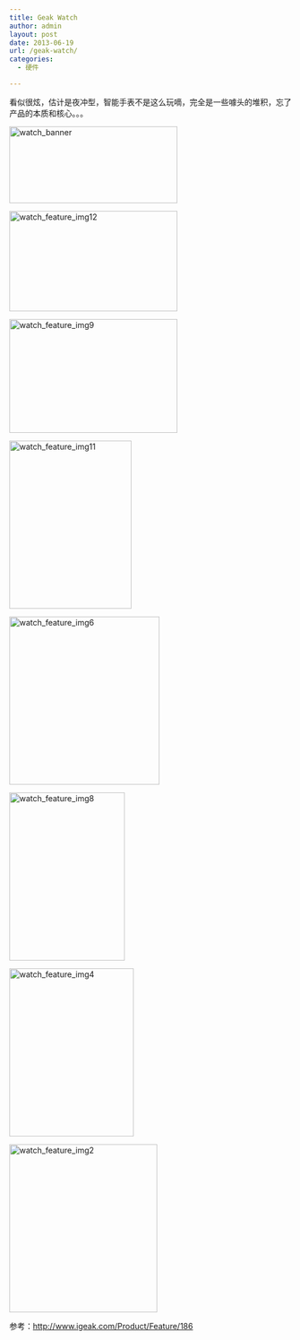 ```yaml
---
title: Geak Watch
author: admin
layout: post
date: 2013-06-19
url: /geak-watch/
categories:
  - 硬件

---
```

看似很炫，估计是夜冲型，智能手表不是这么玩嘀，完全是一些噱头的堆积，忘了产品的本质和核心。。。

[<img class="alignnone size-medium wp-image-141" alt="watch_banner" src="http://www.goodmemory.cc/wp-content/uploads/2013/06/watch_banner-300x137.jpg" width="300" height="137" />][1]

[<img class="alignnone size-medium wp-image-140" alt="watch_feature_img12" src="http://www.goodmemory.cc/wp-content/uploads/2013/06/watch_feature_img12-300x179.jpg" width="300" height="179" />][2]

[<img class="alignnone size-medium wp-image-145" alt="watch_feature_img9" src="http://www.goodmemory.cc/wp-content/uploads/2013/06/watch_feature_img9-300x203.jpg" width="300" height="203" />][3]

[<img class="alignnone size-medium wp-image-147" alt="watch_feature_img11" src="http://www.goodmemory.cc/wp-content/uploads/2013/06/watch_feature_img11-218x300.jpg" width="218" height="300" />][4]

[<img class="alignnone size-medium wp-image-146" alt="watch_feature_img6" src="http://www.goodmemory.cc/wp-content/uploads/2013/06/watch_feature_img6-268x300.jpg" width="268" height="300" />][5]

[<img class="alignnone size-medium wp-image-144" alt="watch_feature_img8" src="http://www.goodmemory.cc/wp-content/uploads/2013/06/watch_feature_img8-206x300.jpg" width="206" height="300" />][6]

[<img class="alignnone size-medium wp-image-143" alt="watch_feature_img4" src="http://www.goodmemory.cc/wp-content/uploads/2013/06/watch_feature_img4-222x300.jpg" width="222" height="300" />][7]

[<img class="alignnone size-medium wp-image-142" alt="watch_feature_img2" src="http://www.goodmemory.cc/wp-content/uploads/2013/06/watch_feature_img2-264x300.jpg" width="264" height="300" />][8]

参考：<http://www.igeak.com/Product/Feature/186>

 [1]: http://www.goodmemory.cc/wp-content/uploads/2013/06/watch_banner.jpg
 [2]: http://www.goodmemory.cc/wp-content/uploads/2013/06/watch_feature_img12.jpg
 [3]: http://www.goodmemory.cc/wp-content/uploads/2013/06/watch_feature_img9.jpg
 [4]: http://www.goodmemory.cc/wp-content/uploads/2013/06/watch_feature_img11.jpg
 [5]: http://www.goodmemory.cc/wp-content/uploads/2013/06/watch_feature_img6.jpg
 [6]: http://www.goodmemory.cc/wp-content/uploads/2013/06/watch_feature_img8.jpg
 [7]: http://www.goodmemory.cc/wp-content/uploads/2013/06/watch_feature_img4.jpg
 [8]: http://www.goodmemory.cc/wp-content/uploads/2013/06/watch_feature_img2.jpg